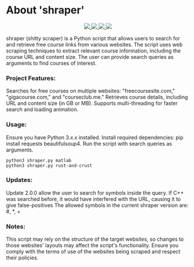 # About 'shraper'

<p align="center">
   </a>
      <a href="https://github.com/Gh0stAn0n/packdoor">
      <img src="https://img.shields.io/badge/Version-2.0.0-darkgreen">
        <img src="https://img.shields.io/badge/Release%20Date-august%202023-purple">
  <img src="https://shields.io/badge/Python-100%25-066da5">
  <img src="https://shields.io/badge/Platform-Linux/Windows/Mac-darkred">
    </a>
  </p>
</p>

shraper (shitty scraper) is a Python script that allows users to search for and retrieve free course links from various websites.
The script uses web scraping techniques to extract relevant course information, including the course URL and content size. The user can provide search queries as arguments to find courses of interest.

### Project Features:

Searches for free courses on multiple websites: "freecoursesite.com," "gigacourse.com," and "courseclub.me."
Retrieves course details, including URL and content size (in GB or MB).
Supports multi-threading for faster search and loading animation.

### Usage:

Ensure you have Python 3.x.x installed.
Install required dependencies: pip install requests beautifulsoup4.
Run the script with search queries as arguments.

    python3 shraper.py matlab
    python3 shraper.py rust-and-crust

### Updates:

Update 2.0.0 allow the user to search for symbols inside the query.
If C++ was searched before, it would have interfered with the URL, causing it to give false-positives
The allowed symbols in the current shraper version are: #, *, +

### Notes:

This script may rely on the structure of the target websites, so changes to those websites' layouts may affect the script's functionality.
Ensure you comply with the terms of use of the websites being scraped and respect their policies.
